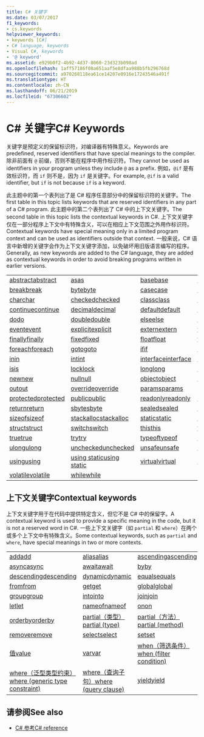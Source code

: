 ```yaml
---
title: C# 关键字
ms.date: 03/07/2017
f1_keywords:
- cs.keywords
helpviewer_keywords:
- keywords [C#]
- C# language, keywords
- Visual C#, keywords
- '@ keyword'
ms.assetid: e929b0f2-4b92-4d37-8060-23d323b098ad
ms.openlocfilehash: 1aff57186f08a651aaf5e8dfaa988b5fb296768d
ms.sourcegitcommit: a970268118ea61ce14207e0916e17243546a491f
ms.translationtype: HT
ms.contentlocale: zh-CN
ms.lasthandoff: 06/21/2019
ms.locfileid: "67306602"
---
```

# <a name="c-keywords"></a><span data-ttu-id="65828-102">C# 关键字</span><span class="sxs-lookup"><span data-stu-id="65828-102">C# Keywords</span></span>

<span data-ttu-id="65828-103">关键字是预定义的保留标识符，对编译器有特殊意义。</span><span class="sxs-lookup"><span data-stu-id="65828-103">Keywords are predefined, reserved identifiers that have special meanings to the compiler.</span></span> <span data-ttu-id="65828-104">除非前面有 `@` 前缀，否则不能在程序中用作标识符。</span><span class="sxs-lookup"><span data-stu-id="65828-104">They cannot be used as identifiers in your program unless they include `@` as a prefix.</span></span> <span data-ttu-id="65828-105">例如，`@if` 是有效标识符，而 `if` 则不是，因为 `if` 是关键字。</span><span class="sxs-lookup"><span data-stu-id="65828-105">For example, `@if` is a valid identifier, but `if` is not because `if` is a keyword.</span></span>  
  
 <span data-ttu-id="65828-106">此主题中的第一个表列出了是 C# 程序任意部分中的保留标识符的关键字。</span><span class="sxs-lookup"><span data-stu-id="65828-106">The first table in this topic lists keywords that are reserved identifiers in any part of a C# program.</span></span> <span data-ttu-id="65828-107">此主题中的第二个表列出了 C# 中的上下文关键字。</span><span class="sxs-lookup"><span data-stu-id="65828-107">The second table in this topic lists the contextual keywords in C#.</span></span> <span data-ttu-id="65828-108">上下文关键字仅在一部分程序上下文中有特殊含义，可以在相应上下文范围之外用作标识符。</span><span class="sxs-lookup"><span data-stu-id="65828-108">Contextual keywords have special meaning only in a limited program context and can be used as identifiers outside that context.</span></span> <span data-ttu-id="65828-109">一般来说，C# 语言中新增的关键字会作为上下文关键字添加，以免破坏用旧版语言编写的程序。</span><span class="sxs-lookup"><span data-stu-id="65828-109">Generally, as new keywords are added to the C# language, they are added as contextual keywords in order to avoid breaking programs written in earlier versions.</span></span>  
  
|||||  
|---|---|---|---|  
|[<span data-ttu-id="65828-110">abstract</span><span class="sxs-lookup"><span data-stu-id="65828-110">abstract</span></span>](abstract.md)|[<span data-ttu-id="65828-111">as</span><span class="sxs-lookup"><span data-stu-id="65828-111">as</span></span>](../operators/type-testing-and-conversion-operators.md#as-operator)|[<span data-ttu-id="65828-112">base</span><span class="sxs-lookup"><span data-stu-id="65828-112">base</span></span>](base.md)|[<span data-ttu-id="65828-113">bool</span><span class="sxs-lookup"><span data-stu-id="65828-113">bool</span></span>](bool.md)|  
|[<span data-ttu-id="65828-114">break</span><span class="sxs-lookup"><span data-stu-id="65828-114">break</span></span>](break.md)|[<span data-ttu-id="65828-115">byte</span><span class="sxs-lookup"><span data-stu-id="65828-115">byte</span></span>](byte.md)|[<span data-ttu-id="65828-116">case</span><span class="sxs-lookup"><span data-stu-id="65828-116">case</span></span>](switch.md)|[<span data-ttu-id="65828-117">catch</span><span class="sxs-lookup"><span data-stu-id="65828-117">catch</span></span>](try-catch.md)|  
|[<span data-ttu-id="65828-118">char</span><span class="sxs-lookup"><span data-stu-id="65828-118">char</span></span>](char.md)|[<span data-ttu-id="65828-119">checked</span><span class="sxs-lookup"><span data-stu-id="65828-119">checked</span></span>](checked.md)|[<span data-ttu-id="65828-120">class</span><span class="sxs-lookup"><span data-stu-id="65828-120">class</span></span>](class.md)|[<span data-ttu-id="65828-121">const</span><span class="sxs-lookup"><span data-stu-id="65828-121">const</span></span>](const.md)|  
|[<span data-ttu-id="65828-122">continue</span><span class="sxs-lookup"><span data-stu-id="65828-122">continue</span></span>](continue.md)|[<span data-ttu-id="65828-123">decimal</span><span class="sxs-lookup"><span data-stu-id="65828-123">decimal</span></span>](decimal.md)|[<span data-ttu-id="65828-124">default</span><span class="sxs-lookup"><span data-stu-id="65828-124">default</span></span>](default.md)|[<span data-ttu-id="65828-125">delegate</span><span class="sxs-lookup"><span data-stu-id="65828-125">delegate</span></span>](delegate.md)|  
|[<span data-ttu-id="65828-126">do</span><span class="sxs-lookup"><span data-stu-id="65828-126">do</span></span>](do.md)|[<span data-ttu-id="65828-127">double</span><span class="sxs-lookup"><span data-stu-id="65828-127">double</span></span>](double.md)|[<span data-ttu-id="65828-128">else</span><span class="sxs-lookup"><span data-stu-id="65828-128">else</span></span>](if-else.md)|[<span data-ttu-id="65828-129">enum</span><span class="sxs-lookup"><span data-stu-id="65828-129">enum</span></span>](enum.md)|  
|[<span data-ttu-id="65828-130">event</span><span class="sxs-lookup"><span data-stu-id="65828-130">event</span></span>](event.md)|[<span data-ttu-id="65828-131">explicit</span><span class="sxs-lookup"><span data-stu-id="65828-131">explicit</span></span>](explicit.md)|[<span data-ttu-id="65828-132">extern</span><span class="sxs-lookup"><span data-stu-id="65828-132">extern</span></span>](extern.md)|[<span data-ttu-id="65828-133">false</span><span class="sxs-lookup"><span data-stu-id="65828-133">false</span></span>](false-literal.md)|  
|[<span data-ttu-id="65828-134">finally</span><span class="sxs-lookup"><span data-stu-id="65828-134">finally</span></span>](try-finally.md)|[<span data-ttu-id="65828-135">fixed</span><span class="sxs-lookup"><span data-stu-id="65828-135">fixed</span></span>](fixed-statement.md)|[<span data-ttu-id="65828-136">float</span><span class="sxs-lookup"><span data-stu-id="65828-136">float</span></span>](float.md)|[<span data-ttu-id="65828-137">for</span><span class="sxs-lookup"><span data-stu-id="65828-137">for</span></span>](for.md)|  
|[<span data-ttu-id="65828-138">foreach</span><span class="sxs-lookup"><span data-stu-id="65828-138">foreach</span></span>](foreach-in.md)|[<span data-ttu-id="65828-139">goto</span><span class="sxs-lookup"><span data-stu-id="65828-139">goto</span></span>](goto.md)|[<span data-ttu-id="65828-140">if</span><span class="sxs-lookup"><span data-stu-id="65828-140">if</span></span>](if-else.md)|[<span data-ttu-id="65828-141">implicit</span><span class="sxs-lookup"><span data-stu-id="65828-141">implicit</span></span>](implicit.md)|  
|[<span data-ttu-id="65828-142">in</span><span class="sxs-lookup"><span data-stu-id="65828-142">in</span></span>](in.md)|[<span data-ttu-id="65828-143">int</span><span class="sxs-lookup"><span data-stu-id="65828-143">int</span></span>](int.md)|[<span data-ttu-id="65828-144">interface</span><span class="sxs-lookup"><span data-stu-id="65828-144">interface</span></span>](interface.md)|[<span data-ttu-id="65828-145">internal</span><span class="sxs-lookup"><span data-stu-id="65828-145">internal</span></span>](internal.md)|
|[<span data-ttu-id="65828-146">is</span><span class="sxs-lookup"><span data-stu-id="65828-146">is</span></span>](is.md)|[<span data-ttu-id="65828-147">lock</span><span class="sxs-lookup"><span data-stu-id="65828-147">lock</span></span>](lock-statement.md)|[<span data-ttu-id="65828-148">long</span><span class="sxs-lookup"><span data-stu-id="65828-148">long</span></span>](long.md)|[<span data-ttu-id="65828-149">namespace</span><span class="sxs-lookup"><span data-stu-id="65828-149">namespace</span></span>](namespace.md)|
|[<span data-ttu-id="65828-150">new</span><span class="sxs-lookup"><span data-stu-id="65828-150">new</span></span>](new.md)|[<span data-ttu-id="65828-151">null</span><span class="sxs-lookup"><span data-stu-id="65828-151">null</span></span>](null.md)|[<span data-ttu-id="65828-152">object</span><span class="sxs-lookup"><span data-stu-id="65828-152">object</span></span>](object.md)|[<span data-ttu-id="65828-153">operator</span><span class="sxs-lookup"><span data-stu-id="65828-153">operator</span></span>](operator.md)|
|[<span data-ttu-id="65828-154">out</span><span class="sxs-lookup"><span data-stu-id="65828-154">out</span></span>](out.md)|[<span data-ttu-id="65828-155">override</span><span class="sxs-lookup"><span data-stu-id="65828-155">override</span></span>](override.md)|[<span data-ttu-id="65828-156">params</span><span class="sxs-lookup"><span data-stu-id="65828-156">params</span></span>](params.md)|[<span data-ttu-id="65828-157">private</span><span class="sxs-lookup"><span data-stu-id="65828-157">private</span></span>](private.md)|
|[<span data-ttu-id="65828-158">protected</span><span class="sxs-lookup"><span data-stu-id="65828-158">protected</span></span>](protected.md)|[<span data-ttu-id="65828-159">public</span><span class="sxs-lookup"><span data-stu-id="65828-159">public</span></span>](public.md)|[<span data-ttu-id="65828-160">readonly</span><span class="sxs-lookup"><span data-stu-id="65828-160">readonly</span></span>](readonly.md)|[<span data-ttu-id="65828-161">ref</span><span class="sxs-lookup"><span data-stu-id="65828-161">ref</span></span>](ref.md)|
|[<span data-ttu-id="65828-162">return</span><span class="sxs-lookup"><span data-stu-id="65828-162">return</span></span>](return.md)|[<span data-ttu-id="65828-163">sbyte</span><span class="sxs-lookup"><span data-stu-id="65828-163">sbyte</span></span>](sbyte.md)|[<span data-ttu-id="65828-164">sealed</span><span class="sxs-lookup"><span data-stu-id="65828-164">sealed</span></span>](sealed.md)|[<span data-ttu-id="65828-165">short</span><span class="sxs-lookup"><span data-stu-id="65828-165">short</span></span>](short.md)||
[<span data-ttu-id="65828-166">sizeof</span><span class="sxs-lookup"><span data-stu-id="65828-166">sizeof</span></span>](sizeof.md)|[<span data-ttu-id="65828-167">stackalloc</span><span class="sxs-lookup"><span data-stu-id="65828-167">stackalloc</span></span>](../operators/stackalloc.md)|[<span data-ttu-id="65828-168">static</span><span class="sxs-lookup"><span data-stu-id="65828-168">static</span></span>](static.md)|[<span data-ttu-id="65828-169">string</span><span class="sxs-lookup"><span data-stu-id="65828-169">string</span></span>](string.md)|
|[<span data-ttu-id="65828-170">struct</span><span class="sxs-lookup"><span data-stu-id="65828-170">struct</span></span>](struct.md)|[<span data-ttu-id="65828-171">switch</span><span class="sxs-lookup"><span data-stu-id="65828-171">switch</span></span>](switch.md)|[<span data-ttu-id="65828-172">this</span><span class="sxs-lookup"><span data-stu-id="65828-172">this</span></span>](this.md)|[<span data-ttu-id="65828-173">throw</span><span class="sxs-lookup"><span data-stu-id="65828-173">throw</span></span>](throw.md)|
|[<span data-ttu-id="65828-174">true</span><span class="sxs-lookup"><span data-stu-id="65828-174">true</span></span>](true-literal.md)|[<span data-ttu-id="65828-175">try</span><span class="sxs-lookup"><span data-stu-id="65828-175">try</span></span>](try-catch.md)|[<span data-ttu-id="65828-176">typeof</span><span class="sxs-lookup"><span data-stu-id="65828-176">typeof</span></span>](../operators/type-testing-and-conversion-operators.md#typeof-operator)|[<span data-ttu-id="65828-177">uint</span><span class="sxs-lookup"><span data-stu-id="65828-177">uint</span></span>](uint.md)|
|[<span data-ttu-id="65828-178">ulong</span><span class="sxs-lookup"><span data-stu-id="65828-178">ulong</span></span>](ulong.md)|[<span data-ttu-id="65828-179">unchecked</span><span class="sxs-lookup"><span data-stu-id="65828-179">unchecked</span></span>](unchecked.md)|[<span data-ttu-id="65828-180">unsafe</span><span class="sxs-lookup"><span data-stu-id="65828-180">unsafe</span></span>](unsafe.md)|[<span data-ttu-id="65828-181">ushort</span><span class="sxs-lookup"><span data-stu-id="65828-181">ushort</span></span>](ushort.md)|
|[<span data-ttu-id="65828-182">using</span><span class="sxs-lookup"><span data-stu-id="65828-182">using</span></span>](using.md)|[<span data-ttu-id="65828-183">using static</span><span class="sxs-lookup"><span data-stu-id="65828-183">using static</span></span>](using-static.md)|[<span data-ttu-id="65828-184">virtual</span><span class="sxs-lookup"><span data-stu-id="65828-184">virtual</span></span>](virtual.md)|[<span data-ttu-id="65828-185">void</span><span class="sxs-lookup"><span data-stu-id="65828-185">void</span></span>](void.md)|
|[<span data-ttu-id="65828-186">volatile</span><span class="sxs-lookup"><span data-stu-id="65828-186">volatile</span></span>](volatile.md)|[<span data-ttu-id="65828-187">while</span><span class="sxs-lookup"><span data-stu-id="65828-187">while</span></span>](while.md)|

## <a name="contextual-keywords"></a><span data-ttu-id="65828-188">上下文关键字</span><span class="sxs-lookup"><span data-stu-id="65828-188">Contextual keywords</span></span>

 <span data-ttu-id="65828-189">上下文关键字用于在代码中提供特定含义，但它不是 C# 中的保留字。</span><span class="sxs-lookup"><span data-stu-id="65828-189">A contextual keyword is used to provide a specific meaning in the code, but it is not a reserved word in C#.</span></span> <span data-ttu-id="65828-190">一些上下文关键字（如 `partial` 和 `where`）在两个或多个上下文中有特殊含义。</span><span class="sxs-lookup"><span data-stu-id="65828-190">Some contextual keywords, such as `partial` and `where`, have special meanings in two or more contexts.</span></span>  
  
||||  
|---|---|---|  
|[<span data-ttu-id="65828-191">add</span><span class="sxs-lookup"><span data-stu-id="65828-191">add</span></span>](add.md)|[<span data-ttu-id="65828-192">alias</span><span class="sxs-lookup"><span data-stu-id="65828-192">alias</span></span>](extern-alias.md)|[<span data-ttu-id="65828-193">ascending</span><span class="sxs-lookup"><span data-stu-id="65828-193">ascending</span></span>](ascending.md)|
|[<span data-ttu-id="65828-194">async</span><span class="sxs-lookup"><span data-stu-id="65828-194">async</span></span>](async.md)|[<span data-ttu-id="65828-195">await</span><span class="sxs-lookup"><span data-stu-id="65828-195">await</span></span>](await.md)|[<span data-ttu-id="65828-196">by</span><span class="sxs-lookup"><span data-stu-id="65828-196">by</span></span>](by.md)|
|[<span data-ttu-id="65828-197">descending</span><span class="sxs-lookup"><span data-stu-id="65828-197">descending</span></span>](descending.md)|[<span data-ttu-id="65828-198">dynamic</span><span class="sxs-lookup"><span data-stu-id="65828-198">dynamic</span></span>](dynamic.md)|[<span data-ttu-id="65828-199">equals</span><span class="sxs-lookup"><span data-stu-id="65828-199">equals</span></span>](equals.md)|
|[<span data-ttu-id="65828-200">from</span><span class="sxs-lookup"><span data-stu-id="65828-200">from</span></span>](from-clause.md)|[<span data-ttu-id="65828-201">get</span><span class="sxs-lookup"><span data-stu-id="65828-201">get</span></span>](get.md)|[<span data-ttu-id="65828-202">global</span><span class="sxs-lookup"><span data-stu-id="65828-202">global</span></span>](global.md)|
|[<span data-ttu-id="65828-203">group</span><span class="sxs-lookup"><span data-stu-id="65828-203">group</span></span>](group-clause.md)|[<span data-ttu-id="65828-204">into</span><span class="sxs-lookup"><span data-stu-id="65828-204">into</span></span>](into.md)|[<span data-ttu-id="65828-205">join</span><span class="sxs-lookup"><span data-stu-id="65828-205">join</span></span>](join-clause.md)|
|[<span data-ttu-id="65828-206">let</span><span class="sxs-lookup"><span data-stu-id="65828-206">let</span></span>](let-clause.md)|[<span data-ttu-id="65828-207">nameof</span><span class="sxs-lookup"><span data-stu-id="65828-207">nameof</span></span>](nameof.md)|[<span data-ttu-id="65828-208">on</span><span class="sxs-lookup"><span data-stu-id="65828-208">on</span></span>](on.md)|
|[<span data-ttu-id="65828-209">orderby</span><span class="sxs-lookup"><span data-stu-id="65828-209">orderby</span></span>](orderby-clause.md)|[<span data-ttu-id="65828-210">partial（类型）</span><span class="sxs-lookup"><span data-stu-id="65828-210">partial (type)</span></span>](partial-type.md)|[<span data-ttu-id="65828-211">partial（方法）</span><span class="sxs-lookup"><span data-stu-id="65828-211">partial (method)</span></span>](partial-method.md)|
|[<span data-ttu-id="65828-212">remove</span><span class="sxs-lookup"><span data-stu-id="65828-212">remove</span></span>](remove.md)|[<span data-ttu-id="65828-213">select</span><span class="sxs-lookup"><span data-stu-id="65828-213">select</span></span>](select-clause.md)|[<span data-ttu-id="65828-214">set</span><span class="sxs-lookup"><span data-stu-id="65828-214">set</span></span>](set.md)|
|[<span data-ttu-id="65828-215">值</span><span class="sxs-lookup"><span data-stu-id="65828-215">value</span></span>](value.md)|[<span data-ttu-id="65828-216">var</span><span class="sxs-lookup"><span data-stu-id="65828-216">var</span></span>](var.md)|[<span data-ttu-id="65828-217">when（筛选条件）</span><span class="sxs-lookup"><span data-stu-id="65828-217">when (filter condition)</span></span>](when.md)|
|[<span data-ttu-id="65828-218">where（泛型类型约束）</span><span class="sxs-lookup"><span data-stu-id="65828-218">where (generic type constraint)</span></span>](where-generic-type-constraint.md)|[<span data-ttu-id="65828-219">where（查询子句）</span><span class="sxs-lookup"><span data-stu-id="65828-219">where (query clause)</span></span>](where-clause.md)|[<span data-ttu-id="65828-220">yield</span><span class="sxs-lookup"><span data-stu-id="65828-220">yield</span></span>](yield.md)|
  
## <a name="see-also"></a><span data-ttu-id="65828-221">请参阅</span><span class="sxs-lookup"><span data-stu-id="65828-221">See also</span></span>

- [<span data-ttu-id="65828-222">C# 参考</span><span class="sxs-lookup"><span data-stu-id="65828-222">C# reference</span></span>](../index.md)
